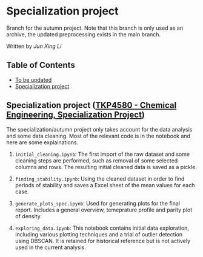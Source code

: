 # Specialization project
Branch for the autumn project. Note that this branch is only used as an archive, the updated preprocessing exists in the main branch.

Written by *Jun Xing Li*

## Table of Contents
* [To be updated]()
* [Specialization project](#specialization-project)

## Specialization project ([TKP4580 - Chemical Engineering, Specialization Project](https://www.ntnu.edu/studies/courses/TKP4580/2023#tab=omEmnet))
The specialization/autumn project only takes account for the data analysis and some data 
cleaning. Most of the relevant code is in the notebook and here are some 
explainations. 

1. `initial_cleaning.ipynb`: The first import of the raw dataset and some
cleaning steps are performed, such as removal of some selected columns and rows. The resulting initial cleaned data is saved as a pickle.

2. `finding_stability.ipynb`: Using the cleaned dataset in order to find periods of stability and saves a Excel sheet of the mean values for each case.

3. `generate_plots_spec.ipynb`: Used for generating plots for the final report. Includes a general overview, temeprature profile and parity plot of density.

4. `exploring_data.ipynb`: This notebook contains initial data exploration, including various plotting techniques and a trial of outlier detection using DBSCAN. It is retained for historical reference but is not actively used in the current analysis.
